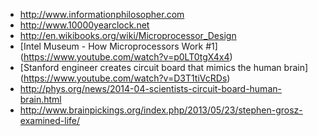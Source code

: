 * http://www.informationphilosopher.com
* http://www.10000yearclock.net
* http://en.wikibooks.org/wiki/Microprocessor_Design
* [Intel Museum - How Microprocessors Work #1] (https://www.youtube.com/watch?v=p0LT0tgX4x4)
* [Stanford engineer creates circuit board that mimics the human brain] (https://www.youtube.com/watch?v=D3T1tiVcRDs)
* http://phys.org/news/2014-04-scientists-circuit-board-human-brain.html
* http://www.brainpickings.org/index.php/2013/05/23/stephen-grosz-examined-life/
